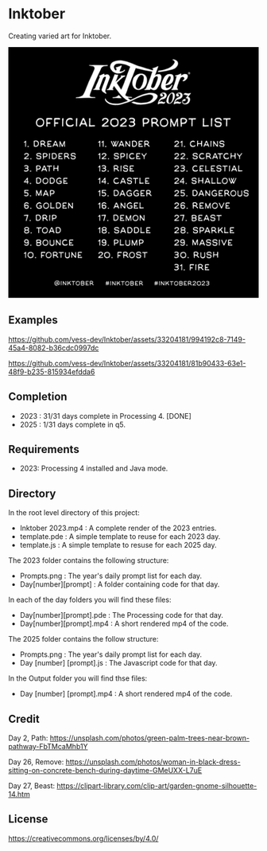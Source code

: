 # Inktober

Creating varied art for Inktober.

![2023](2023/Prompts.png)

## Examples

https://github.com/vess-dev/Inktober/assets/33204181/994192c8-7149-45a4-8082-b36cdc0997dc

https://github.com/vess-dev/Inktober/assets/33204181/81b90433-63e1-48f9-b235-815934efdda6

## Completion

- 2023 : 31/31 days complete in Processing 4. [DONE]
- 2025 : 1/31 days complete in q5.

## Requirements

- 2023: Processing 4 installed and Java mode.

## Directory

In the root level directory of this project:

- Inktober 2023.mp4 : A complete render of the 2023 entries.
- template.pde : A simple template to reuse for each 2023 day.
- template.js : A simple template to resuse for each 2025 day.

The 2023 folder contains the following structure:

- Prompts.png : The year's daily prompt list for each day.
- Day\[number\]\[prompt\] : A folder containing code for that day.

In each of the day folders you will find these files:

- Day\[number\]\[prompt\].pde : The Processing code for that day.
- Day\[number\]\[prompt\].mp4 : A short rendered mp4 of the code.

The 2025 folder contains the follow structure:

- Prompts.png : The year's daily prompt list for each day.
- Day \[number\] \[prompt\].js : The Javascript code for that day.

In the Output folder you will find thse files:

- Day \[number\] \[prompt\].mp4 : A short rendered mp4 of the code.

## Credit

Day 2, Path: https://unsplash.com/photos/green-palm-trees-near-brown-pathway-FbTMcaMhb1Y

Day 26, Remove: https://unsplash.com/photos/woman-in-black-dress-sitting-on-concrete-bench-during-daytime-GMeUXX-L7uE

Day 27, Beast: https://clipart-library.com/clip-art/garden-gnome-silhouette-14.htm

## License

https://creativecommons.org/licenses/by/4.0/
